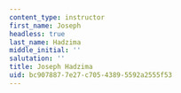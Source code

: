 ```yaml
---
content_type: instructor
first_name: Joseph
headless: true
last_name: Hadzima
middle_initial: ''
salutation: ''
title: Joseph Hadzima
uid: bc907887-7e27-c705-4389-5592a2555f53
---
```

